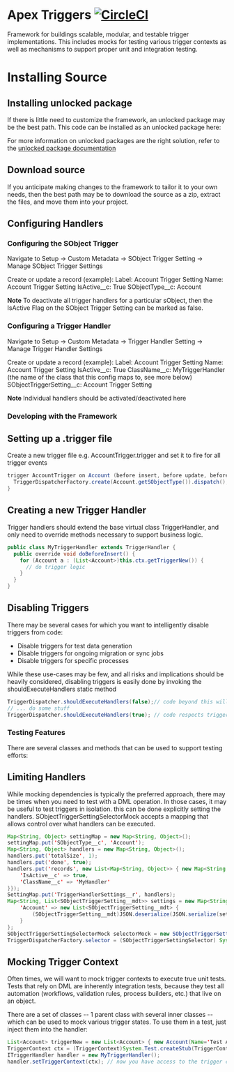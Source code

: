 # Apex Triggers [![CircleCI](https://circleci.com/gh/wilkins88/Apex-Triggers.svg?style=svg)](https://circleci.com/gh/wilkins88/Apex-Triggers)

Framework for buildings scalable, modular, and testable trigger implementations. This includes mocks for testing various trigger contexts as well as mechanisms to support proper unit and integration testing.

# Installing Source

## Installing unlocked package

If there is little need to customize the framework, an unlocked package may be the best path. This code can be installed as an unlocked package here: <todo>

For more information on unlocked packages are the right solution, refer to the [unlocked package documentation](https://developer.salesforce.com/docs/atlas.en-us.sfdx_dev.meta/sfdx_dev/sfdx_dev_unlocked_pkg_intro.htm)

## Download source

If you anticipate making changes to the framework to tailor it to your own needs, then the best path may be to download the source as a zip, extract the files, and move them into your project.

## Configuring Handlers

### Configuring the SObject Trigger

Navigate to Setup -> Custom Metadata -> SObject Trigger Setting -> Manage SObject Trigger Settings

Create or update a record (example):
Label: Account Trigger Setting
Name: Account Trigger Setting
IsActive__c: True
SObjectType__c: Account

**Note** To deactivate all trigger handlers for a particular sObject, then the IsActive Flag on the SObject Trigger Setting can be marked as false.

### Configuring a Trigger Handler

Navigate to Setup -> Custom Metadata -> Trigger Handler Setting -> Manage Trigger Handler Settings

Create or update a record (example):
Label: Account Trigger Setting
Name: Account Trigger Setting
IsActive__c: True
ClassName__c: MyTriggerHandler (the name of the class that this config maps to, see more below)
SObjectTriggerSetting__c: Account Trigger Setting

**Note** Individual handlers should be activated/deactivated here

### Developing with the Framework

## Setting up a .trigger file

Create a new trigger file e.g. AccountTrigger.trigger and set it to fire for all trigger events

```java
trigger AccountTrigger on Account (before insert, before update, before delete, after insert, after update, after delete, after undelete) {
  TriggerDispatcherFactory.create(Account.getSObjectType()).dispatch();
}

```

## Creating a new Trigger Handler

Trigger handlers should extend the base virtual class TriggerHandler, and only need to override methods necessary to support business logic.

```java
public class MyTriggerHandler extends TriggerHandler {
  public override void doBeforeInsert() {
    for (Account a : (List<Account>)this.ctx.getTriggerNew()) {
      // do trigger logic
    }
  }
}
```

## Disabling Triggers

There may be several cases for which you want to intelligently disable triggers from code:

- Disable triggers for test data generation
- Disable triggers for ongoing migration or sync jobs
- Disable triggers for specific processes

While these use-cases may be few, and all risks and implications should be heavily considered, disabling triggers is easily done
by invoking the shouldExecuteHandlers static method

```java
TriggerDispatcher.shouldExecuteHandlers(false);// code beyond this will ignore handlers
// ... do some stuff
TriggerDispatcher.shouldExecuteHandlers(true); // code respects trigger logic again
```

### Testing Features

There are several classes and methods that can be used to support testing efforts:

## Limiting Handlers

While mocking dependencies is typically the preferred approach, there may be times when you need to test with a DML operation. In those cases,
it may be useful to test triggers in isolation. this can be done explicitly setting the handlers. SObjectTriggerSettingSelectorMock accepts a mapping that allows control over what handlers can be executed.

```java
Map<String, Object> settingMap = new Map<String, Object>();
settingMap.put('SObjectType__c', 'Account');
Map<String, Object> handlers = new Map<String, Object>();
handlers.put('totalSize', 1);
handlers.put('done', true);
handlers.put('records', new List<Map<String, Object>> { new Map<String, Object> {
    'IsActive__c' => true,
    'ClassName__c' => 'MyHandler'
}});
SettingMap.put('TriggerHandlerSettings__r', handlers);
Map<String, List<SObjectTriggerSetting__mdt>> settings = new Map<String, List<SObjectTriggerSetting__mdt>> {
    'Account' => new List<SObjectTriggerSetting__mdt> {
        (SObjectTriggerSetting__mdt)JSON.deserialize(JSON.serialize(settingMap), SObjectTriggerSetting__mdt.class)
    }
};
SObjectTriggerSettingSelectorMock selectorMock = new SObjectTriggerSettingSelectorMock(settings);
TriggerDispatcherFactory.selector = (SObjectTriggerSettingSelector) System.Test.createStub(SObjectTriggerSettingSelector.class, selectorMock);
```

## Mocking Trigger Context

Often times, we will want to mock trigger contexts to execute true unit tests. Tests that rely on DML are inherently integration tests, because they test
all automation (workflows, validation rules, process builders, etc.) that live on an object. 

There are a set of classes -- 1 parent class with several inner classes -- which can be used to mock various trigger states. To use them in a test, just inject them into the handler:

```java
List<Account> triggerNew = new List<Account> { new Account(Name='Test Account') };
TriggerContext ctx = (TriggerContext)System.Test.createStub(TriggerContext.class, new TriggerContextMocks.BeforeInsertMock(triggerNew));
ITriggerHandler handler = new MyTriggerHandler();
handler.setTriggerContext(ctx); // now you have access to the trigger context which will be passed in via the dispatchr
```

